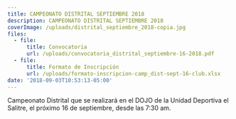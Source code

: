 ```yaml
---
title: CAMPEONATO DISTRITAL SEPTIEMBRE 2018
description: CAMPEONATO DISTRITAL SEPTIEMBRE 2018
coverImage: /uploads/distrital_septiembre_2018-copia.jpg
files:
  - file:
      title: Convocatoria
      url: /uploads/convocatoria_distrital_septiembre-16-2018.pdf
  - file:
      title: Formato de Inscripción
      url: /uploads/formato-inscripcion-camp_dist-sept-16-club.xlsx
date: '2018-09-03T10:53:13-05:00'
---
```

Campeonato Distrital que se realizará en el DOJO de la Unidad Deportiva el Salitre, el próximo 16 de septiembre, desde las 7:30 am.
